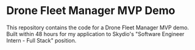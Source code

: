 # Drone Fleet Manager MVP Demo

This repository contains the code for a Drone Fleet Manager MVP demo. Built within 48 hours for my application to Skydio's "Software Engineer Intern - Full Stack" position.


